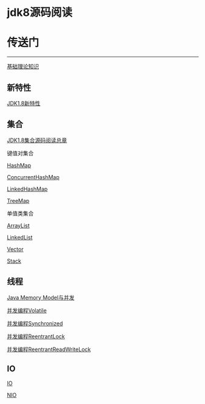 # jdk8源码阅读  
# 传送门
-----------------------------------------------------------------------------------------------------------------------------------------------

[基础理论知识](https://github.com/151119011148/jdk8-read/tree/master/note/mds/Basic.md)

新特性
----------------------------------------------------------------------------------------------------------------------------------------------- 
[JDK1.8新特性](https://github.com/151119011148/jdk8-read/tree/master/note/mds/JDK8NewFeature.md)


集合
-----------------------------------------------------------------------------------------------------------------------------------------------
[JDK1.8集合源码阅读总章](https://github.com/151119011148/jdk8-read/tree/master/note/mds/Collection.md)

键值对集合

[HashMap](https://github.com/151119011148/jdk8-read/tree/master/note/mds/HashMap.md)

[ConcurrentHashMap](https://github.com/151119011148/jdk8-read/tree/master/note/mds/ConcurrentHashMap.md)

[LinkedHashMap](https://github.com/151119011148/jdk8-read/tree/master/note/mds/Linkedhashmap.md)

[TreeMap](https://github.com/151119011148/jdk8-read/tree/master/mds/note/Treemap.md)

单值类集合

[ArrayList](https://github.com/151119011148/jdk8-read/tree/master/note/mds/ArrayList.md)

[LinkedList](https://github.com/151119011148/jdk8-read/tree/master/note/mds/LinkedList.md)

[Vector](https://github.com/151119011148/jdk8-read/tree/master/note/mds/Vector.md)

[Stack](https://github.com/151119011148/jdk8-read/tree/master/note/mds/Stack.md)



      
线程
-----------------------------------------------------------------------------------------------------------------------------------------------

[Java Memory Model与并发](https://github.com/151119011148/jdk8-read/tree/master/note/mds/JMM.md)

[并发编程Volatile](https://github.com/151119011148/jdk8-read/tree/master/note/mds/Volatile.md)
  
[并发编程Synchronized](https://github.com/151119011148/jdk8-read/tree/master/note/mds/Synchronized.md)  
  
[并发编程ReentrantLock](https://github.com/151119011148/jdk8-read/tree/master/note/mds/ReentrantLock.md)   

[并发编程ReentrantReadWriteLock](https://github.com/151119011148/jdk8-read/tree/master/note/mds/ReentrantReadWriteLock.md)   
  
  
  
  IO
 ----------------------------------------------------------------------------------------------------------------------------------------------- 
 [IO](https://github.com/151119011148/jdk8-read/tree/master/note/mds/IO.md)
 
 [NIO](https://github.com/151119011148/jdk8-read/tree/master/note/mds/NIO.md)
 
 
 
 